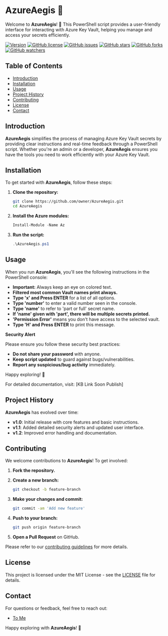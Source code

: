 # AzureAegis 🔐

Welcome to **AzureAegis**! 🎉 This PowerShell script provides a user-friendly interface for interacting with Azure Key Vault, helping you manage and access your secrets efficiently.

[![Version](https://img.shields.io/github/v/release/alvinlazz/AzureAegis?color=blue&label=release)](https://github.com/alvinlazz/AzureAegis/releases)
[![GitHub license](https://img.shields.io/github/license/alvinlazz/AzureAegis?color=green)](https://github.com/alvinlazz/AzureAegis/blob/main/LICENSE)
[![GitHub issues](https://img.shields.io/github/issues/alvinlazz/AzureAegis?color=red)](https://github.com/alvinlazz/AzureAegis/issues)
[![GitHub stars](https://img.shields.io/github/stars/alvinlazz/AzureAegis?color=yellow)](https://github.com/alvinlazz/AzureAegis/stargazers)
[![GitHub forks](https://img.shields.io/github/forks/alvinlazz/AzureAegis?color=orange)](https://github.com/alvinlazz/AzureAegis/network/members)
[![GitHub watchers](https://img.shields.io/github/watchers/alvinlazz/AzureAegis?color=blue)](https://github.com/alvinlazz/AzureAegis/watchers)

## Table of Contents

- [Introduction](#introduction)
- [Installation](#installation)
- [Usage](#usage)
- [Project History](#project-history)
- [Contributing](#contributing)
- [License](#license)
- [Contact](#contact)

## Introduction

**AzureAegis** simplifies the process of managing Azure Key Vault secrets by providing clear instructions and real-time feedback through a PowerShell script. Whether you're an admin or a developer, **AzureAegis** ensures you have the tools you need to work efficiently with your Azure Key Vault.

## Installation

To get started with **AzureAegis**, follow these steps:

1. **Clone the repository:**

    ```bash
    git clone https://github.com/owner/AzureAegis.git
    cd AzureAegis
    ```

2. **Install the Azure modules:**

    ```powershell
    Install-Module -Name Az
    ```

3. **Run the script:**

    ```powershell
    .\AzureAegis.ps1
    ```

## Usage

When you run **AzureAegis**, you'll see the following instructions in the PowerShell console:

- **Important:** Always keep an eye on colored text.
- **Filtered most common Vault names print always.**
- **Type 'x' and Press ENTER** for a list of all options.
- **Type 'number'** to enter a valid number seen in the console.
- **Type 'name'** to refer to 'part or full' secret name.
- **If 'name' given with 'part', there will be multiple secrets printed.**
- **'Permission Error'** means you don't have access to the selected vault.
- **Type 'H' and Press ENTER** to print this message.

**Security Alert**

Please ensure you follow these security best practices:

- **Do not share your password** with anyone.
- **Keep script updated** to guard against bugs/vulnerabilities.
- **Report any suspicious/bug activity** immediately.

Happy exploring! 🌟

For detailed documentation, visit: [KB Link Soon Publish]

## Project History

**AzureAegis** has evolved over time:

- **v1.0**: Initial release with core features and basic instructions.
- **v1.1**: Added detailed security alerts and updated user interface.
- **v1.2**: Improved error handling and documentation.

## Contributing

We welcome contributions to **AzureAegis**! To get involved:

1. **Fork the repository.**
2. **Create a new branch:**

    ```bash
    git checkout -b feature-branch
    ```

3. **Make your changes and commit:**

    ```bash
    git commit -am 'Add new feature'
    ```

4. **Push to your branch:**

    ```bash
    git push origin feature-branch
    ```

5. **Open a Pull Request** on GitHub.

Please refer to our [contributing guidelines](contributing.md) for more details.

## License

This project is licensed under the MIT License - see the [LICENSE](LICENSE) file for details.

## Contact

For questions or feedback, feel free to reach out:

- [To Me](mailto:alvin@seatec.uu.me)

Happy exploring with **AzureAegis**! 🎉
